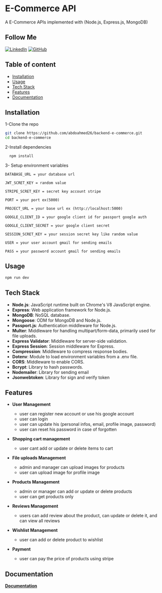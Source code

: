 # E-Commerce API

A E-Commerce APIs implemented with (Node.js, Express.js, MongoDB)




## Follow Me
[![LinkedIn](https://img.shields.io/badge/LinkedIn-Connect-blue?style=flat&logo=linkedin&labelColor=blue)](https://www.linkedin.com/in/abdo-ahmed-67185a28a?utm_source=share&utm_campaign=share_via&utm_content=profile&utm_medium=android_app)
 [![GitHub](https://img.shields.io/badge/GitHub-Follow-black?style=flat&logo=github&labelColor=black)](https://github.com/abdoahmed26)





## Table of content
- [Installation](#Installation)
- [Usage](#Usage)
- [Tech Stack](#Tech-Stack)
- [Features](#Features)
- [Documentation](#Documentation)

## Installation

1-Clone the repo 

```bash
git clone https://github.com/abdoahmed26/backend-e-commerce.git
cd backend-e-commerce
```
2-Install dependencies

```bash
  npm install
```
3- Setup environment variables
```env
DATABASE_URL = your database url

JWT_SCRET_KEY = random value

STRIPE_SCRET_KEY = secret key account stripe

PORT = your port ex(5000)

PROJECT_URL = your base url ex (http://localhost:5000)

GOOGLE_CLIENT_ID = your google client id for passport google auth

GOOGLE_CLIENT_SECRET = your google client secret

SESSION_SCRET_KEY = your session secret key like random value

USER = your user account gmail for sending emails

PASS = your password account gmail for sending emails

```
## Usage

```bash
npm run dev
```


## Tech Stack
- **Node.js**: JavaScript runtime built on Chrome's V8 JavaScript engine.
- **Express**: Web application framework for Node.js.
- **MongoDB**: NoSQL database.
- **Mongoose**: ODM for MongoDB and Node.js.
- **Passport.js**: Authentication middleware for Node.js.
- **Multer**: Middleware for handling multipart/form-data,   primarily used for file uploads.
- **Express Validator**: Middleware for server-side validation.
- **Express Session**: Session middleware for Express.
- **Compression**: Middleware to compress response bodies.
- **Dotenv**: Module to load environment variables from a .env file.
- **CORS**: Middleware to enable CORS.
- **Bcrypt**: Library to hash passwords.
- **Nodemailer**: Library for sending email
- **Jsonwebtoken**: Library for sign and verify token 


## Features

- **User Management** 
    - user can register new account or use  his google account
    - user can login 
    - user can update his (personal infos, email, profile image, password)
    - user can reset his password in case of forgotten 
- **Shopping cart management**
    - user cant add or update or delete items to cart
- **File uploads Management**
    - admin and manager can upload images for products
    - user can upload image for profile image 
- **Products Management**
    - admin or manager can add or update or delete products 
    - user can get products only

- **Reviews Management**
    - users can add review about the product, can update or delete it, and can view all reviews
- **Wishlist Management** 
    - user can add or delete product to wishlist
- **Payment**
    - user can pay the price of products using stripe

## Documentation

**[Documentation](https://documenter.getpostman.com/view/31014616/2sAXxS8Wzm)**

